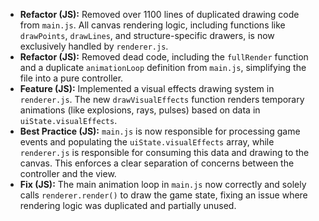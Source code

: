 - **Refactor (JS):** Removed over 1100 lines of duplicated drawing code from `main.js`. All canvas rendering logic, including functions like `drawPoints`, `drawLines`, and structure-specific drawers, is now exclusively handled by `renderer.js`.
- **Refactor (JS):** Removed dead code, including the `fullRender` function and a duplicate `animationLoop` definition from `main.js`, simplifying the file into a pure controller.
- **Feature (JS):** Implemented a visual effects drawing system in `renderer.js`. The new `drawVisualEffects` function renders temporary animations (like explosions, rays, pulses) based on data in `uiState.visualEffects`.
- **Best Practice (JS):** `main.js` is now responsible for processing game events and populating the `uiState.visualEffects` array, while `renderer.js` is responsible for consuming this data and drawing to the canvas. This enforces a clear separation of concerns between the controller and the view.
- **Fix (JS):** The main animation loop in `main.js` now correctly and solely calls `renderer.render()` to draw the game state, fixing an issue where rendering logic was duplicated and partially unused.